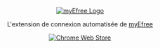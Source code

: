 <p align="center">
  <a href="https://myefree.tech/" target="_blank">
    <picture>
      <source media="(prefers-color-scheme: dark)" srcset="https://portal.myefree.tech/banner-white.png">
      <source media="(prefers-color-scheme: light)" srcset="https://portal.myefree.tech/banner.png">
      <img alt="myEfree Logo" src="https://portal.myefree.tech/banner.png">
    </picture>    
  </a>
</p>

<p align="center">L'extension de connexion automatisée de <a href="https://myefree.tech">myEfree</a></p>

<p align="center">
  <a href="https://chromewebstore.google.com/"><img src="https://storage.googleapis.com/web-dev-uploads/image/WlD8wC6g8khYWPJUsQceQkhXSlv1/UV4C4ybeBTsZt43U4xis.png" alt="Chrome Web Store"></a>
</p>

